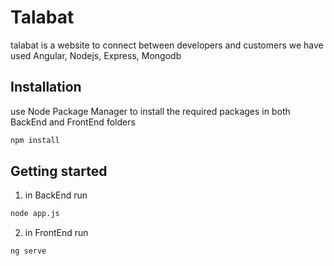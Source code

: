 # Talabat
talabat is a website to connect between developers and customers
we have used Angular, Nodejs, Express, Mongodb

## Installation
use Node Package Manager to install the required packages in both BackEnd and FrontEnd folders
```bash
npm install
```
## Getting started
1. in BackEnd run
```bash
node app.js
```
2. in FrontEnd run
```bash
ng serve
```
